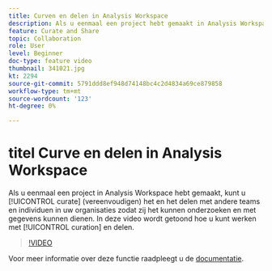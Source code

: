 ```yaml
---
title: Curven en delen in Analysis Workspace
description: Als u eenmaal een project hebt gemaakt in Analysis Workspace, kunt u het beheren (vereenvoudigen) en delen met andere teams en personen in uw organisaties, zodat zij het kunnen verkennen en zelf kunnen dienen met gegevens. In deze video ziet u hoe u met curatie en delen werkt.
feature: Curate and Share
topic: Collaboration
role: User
level: Beginner
doc-type: feature video
thumbnail: 341021.jpg
kt: 2294
source-git-commit: 5791ddd8ef948d74148bc4c2d4834a69ce879858
workflow-type: tm+mt
source-wordcount: '123'
ht-degree: 0%

---
```


# titel Curve en delen in Analysis Workspace

Als u eenmaal een project in Analysis Workspace hebt gemaakt, kunt u [!UICONTROL curate] (vereenvoudigen) het en het delen met andere teams en individuen in uw organisaties zodat zij het kunnen onderzoeken en met gegevens kunnen dienen. In deze video wordt getoond hoe u kunt werken met [!UICONTROL curation] en delen.

>[!VIDEO](https://video.tv.adobe.com/v/341021/?quality=12&learn=on)

Voor meer informatie over deze functie raadpleegt u de [documentatie](https://experienceleague.adobe.com/docs/analytics/analyze/analysis-workspace/curate-share/curate.html?lang=en).
